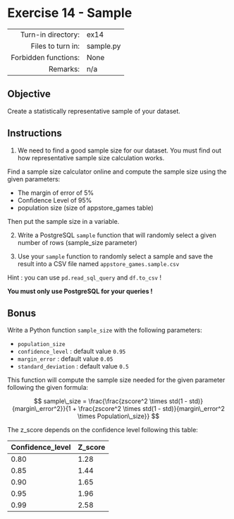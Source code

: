 # Exercise 14 - Sample

|                         |                    |
| -----------------------:| ------------------ |
|   Turn-in directory:    |  ex14              |
|   Files to turn in:     |  sample.py         |
|   Forbidden functions:  |  None              |
|   Remarks:              |  n/a               |

## Objective

Create a statistically representative sample of your dataset. 

## Instructions

1) We need to find a good sample size for our dataset. You must find out how representative sample size calculation works.

Find a sample size calculator online and compute the sample size using the given parameters:
- The margin of error of 5%
- Confidence Level of 95%
- population size (size of appstore_games table)

Then put the sample size in a variable.

2) Write a PostgreSQL `sample` function that will randomly select a given number of rows (sample_size parameter)

3) Use your `sample` function to randomly select a sample and save the result into a CSV file named `appstore_games.sample.csv`

Hint : you can use `pd.read_sql_query` and `df.to_csv` !

**You must only use PostgreSQL for your queries !**


## Bonus

Write a Python function `sample_size` with the following parameters:
- `population_size` 
- `confidence_level` : default value `0.95`
- `margin_error` : default value `0.05`
- `standard_deviation` : default value `0.5`

This function will compute the sample size needed for the given parameter following the given formula:

$$
sample\_size = \frac{\frac{zscore^2 \times std(1 - std)}{margin\_error^2}}{1 + \frac{zscore^2 \times std(1 - std)}{margin\_error^2 \times Population\_size}}
$$

The z_score depends on the confidence level following this table:

|Confidence_level|Z_score|
|---|---|
|0.80|1.28|
|0.85|1.44|
|0.90|1.65|
|0.95|1.96|
|0.99|2.58|
